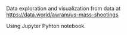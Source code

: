 Data exploration and visualization from data at https://data.world/awram/us-mass-shootings.

Using Jupyter Pyhton notebook.
